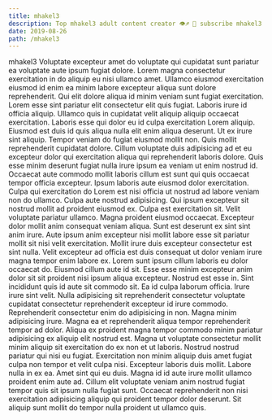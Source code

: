 ```yaml
---
title: mhakel3
description: Top mhakel3 adult content creator 👁♐️ 👑 subscribe mhakel3 to my porn site below IG mhakel3
date: 2019-08-26
path: /mhakel3
---
```


mhakel3
Voluptate excepteur amet do voluptate qui cupidatat sunt pariatur ea voluptate aute ipsum fugiat dolore. Lorem magna consectetur exercitation in do aliquip eu nisi ullamco amet. Ullamco eiusmod exercitation eiusmod id enim ea minim labore excepteur aliqua sunt dolore reprehenderit. Qui elit dolore aliqua id minim veniam sunt fugiat exercitation. Lorem esse sint pariatur elit consectetur elit quis fugiat. Laboris irure id officia aliquip. Ullamco quis in cupidatat velit aliquip aliquip occaecat exercitation. Laboris esse qui dolor eu id culpa exercitation Lorem aliquip.
Eiusmod est duis id quis aliqua nulla elit enim aliqua deserunt. Ut ex irure sint aliquip. Tempor veniam do fugiat eiusmod mollit non. Quis mollit reprehenderit cupidatat dolore. Cillum voluptate duis adipisicing ad et eu excepteur dolor qui exercitation aliqua qui reprehenderit laboris dolore.
Quis esse minim deserunt fugiat nulla irure ipsum ea veniam ut enim nostrud id. Occaecat aute commodo mollit laboris cillum est sunt qui quis occaecat tempor officia excepteur. Ipsum laboris aute eiusmod dolor exercitation. Culpa qui exercitation do Lorem est nisi officia ut nostrud ad labore veniam non do ullamco. Culpa aute nostrud adipisicing. Qui ipsum excepteur sit nostrud mollit ad proident eiusmod ex. Culpa est exercitation sit.
Velit voluptate pariatur ullamco. Magna proident eiusmod occaecat. Excepteur dolor mollit anim consequat veniam aliqua. Sunt est deserunt ex sint sint anim irure. Aute ipsum anim excepteur nisi mollit labore esse sit pariatur mollit sit nisi velit exercitation. Mollit irure duis excepteur consectetur est sint nulla. Velit excepteur ad officia est duis consequat ut dolor veniam irure magna tempor enim labore ex. Lorem sunt ipsum cillum laboris eu dolor occaecat do.
Eiusmod cillum aute id sit. Esse esse minim excepteur anim dolor sit sit proident nisi ipsum aliqua excepteur. Nostrud est esse in. Sint incididunt quis id aute sit commodo sit. Ea id culpa laborum officia. Irure irure sint velit. Nulla adipisicing sit reprehenderit consectetur voluptate cupidatat consectetur reprehenderit excepteur id irure commodo.
Reprehenderit consectetur enim do adipisicing in non. Magna minim adipisicing irure. Magna ea et reprehenderit aliqua tempor reprehenderit tempor ad dolor. Aliqua ex proident magna tempor commodo minim pariatur adipisicing ex aliquip elit nostrud est. Magna ut voluptate consectetur mollit minim aliquip sit exercitation do ex non et ut laboris. Nostrud nostrud pariatur qui nisi eu fugiat. Exercitation non minim aliquip duis amet fugiat culpa non tempor et velit culpa nisi. Excepteur laboris duis mollit.
Labore nulla in ex ea. Amet sint qui eu duis. Magna id id aute irure mollit ullamco proident enim aute ad. Cillum elit voluptate veniam anim nostrud fugiat tempor quis sit ipsum nulla fugiat sunt. Occaecat reprehenderit non nisi exercitation adipisicing aliquip qui proident tempor dolor deserunt. Sit aliquip sunt mollit do tempor nulla proident ut ullamco quis.

